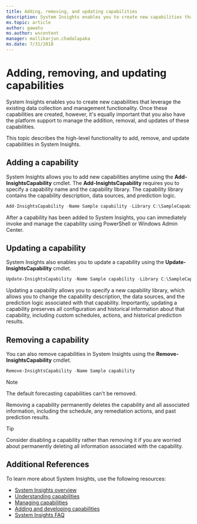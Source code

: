 ```yaml
---
title: Adding, removing, and updating capabilities
description: System Insights enables you to create new capabilities that leverage the existing data collection and management functionality. It's important that you also have the platform support to manage the addition, removal, and updates of these capabilities. This topic describes the high-level functionality to add, remove, and update capabilities in System Insights.
ms.topic: article
author: gawatu
ms.author: wscontent
manager: mallikarjun.chadalapaka
ms.date: 7/31/2018
---
```


# Adding, removing, and updating capabilities

>

System Insights enables you to create new capabilities that leverage the existing data collection and management functionality. Once these capabilities are created, however, it's equally important that you also have the platform support to manage the addition, removal, and updates of these capabilities.

This topic describes the high-level functionality to add, remove, and update capabilities in System Insights.

## Adding a capability
System Insights allows you to add new capabilities anytime using the **Add-InsightsCapability** cmdlet. The **Add-InsightsCapability** requires you to specify a capability name and the capability library. The capability library contains the capability description, data sources, and prediction logic.

```PowerShell
Add-InsightsCapability -Name Sample capability -Library C:\SampleCapability.dll
```

After a capability has been added to System Insights, you can immediately invoke and manage the capability using PowerShell or Windows Admin Center.

## Updating a capability
System Insights also enables you to update a capability using the **Update-InsightsCapability** cmdlet.

```PowerShell
Update-InsightsCapability -Name Sample capability -Library C:\SampleCapabilityv2.dll
```

Updating a capability allows you to specify a new capability library, which allows you to change the capability description, the data sources, and the prediction logic associated with that capability. Importantly, updating a capability preserves all configuration and historical information about that capability, including custom schedules, actions, and historical prediction results.

## Removing a capability
You can also remove capabilities in System Insights using the **Remove-InsightsCapability** cmdlet.

```PowerShell
Remove-InsightsCapability -Name Sample capability
```
>[!NOTE]
>The default forecasting capabilities can't be removed.

Removing a capability permanently deletes the capability and all associated information, including the schedule, any remediation actions, and past prediction results.

>[!TIP]
>Consider disabling a capability rather than removing it if you are worried about permanently deleting all information associated with the capability.

## Additional References
To learn more about System Insights, use the following resources:

- [System Insights overview](overview.md)
- [Understanding capabilities](understanding-capabilities.md)
- [Managing capabilities](managing-capabilities.md)
- [Adding and developing capabilities](adding-and-developing-capabilities.md)
- [System Insights FAQ](faq.md)
